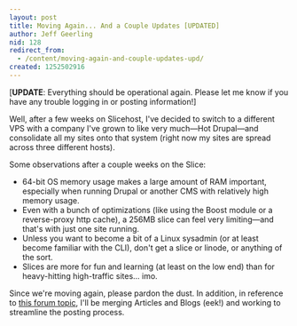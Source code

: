 ```yaml
---
layout: post
title: Moving Again... And a Couple Updates [UPDATED]
author: Jeff Geerling
nid: 128
redirect_from:
  - /content/moving-again-and-couple-updates-upd/
created: 1252502916
---
```

<p>[<strong>UPDATE</strong>: Everything should be operational again. Please let me know if you have any trouble logging in or posting information!]</p>
<p>Well, after a few weeks on Slicehost, I've decided to switch to a different VPS with a company I've grown to like very much&mdash;Hot Drupal&mdash;and consolidate all my sites onto that system (right now my sites are spread across three different hosts).</p>
<p>Some observations after a couple weeks on the Slice:</p>
<ul>
    <li>64-bit OS memory usage makes a large amount of RAM important, especially when running Drupal or another CMS with relatively high memory usage.</li>
    <li>Even with a bunch of optimizations (like using the Boost module or a reverse-proxy http cache), a 256MB slice can feel very limiting&mdash;and that's with just one site running.</li>
    <li>Unless you want to become a bit of a Linux sysadmin (or at least become familiar with the CLI), don't get a slice or linode, or anything of the sort.</li>
    <li>Slices are more for fun and learning (at least on the low end) than for heavy-hitting high-traffic sites... imo.</li>
</ul>
<p>Since we're moving again, please pardon the dust. In addition, in reference to <a href="/forum/topics/120">this forum topic</a>, I'll be merging Articles and Blogs (eek!) and working to streamline the posting process.</p>

